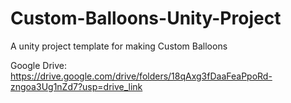 # Custom-Balloons-Unity-Project
A unity project template for making Custom Balloons

Google Drive: https://drive.google.com/drive/folders/18qAxg3fDaaFeaPpoRd-zngoa3Ug1nZd7?usp=drive_link
